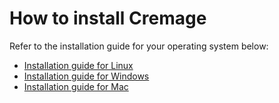 # How to install Cremage

Refer to the installation guide for your operating system below:
* [Installation guide for Linux](installation_guide_linux.md "View the Installation Guide")
* [Installation guide for Windows](installation_guide_windows.md "View the Installation Guide")
* [Installation guide for Mac](installation_guide_mac.md "View the Installation Guide")
